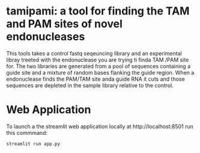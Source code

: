 # tamipami:  a tool for finding the TAM and PAM sites of novel endonucleases

This tools takes a control fastq seqeuncing library and an experimental libray treeted with 
the endonuclease you are trying ti finda TAM /PAM site for.  The two libraries are generated 
from a pool of sequences containing a guide site and a mixture of random bases flanking the 
guide region. When a endonuclease finds the PAM/TAM site anda guide RNA it cuts and those sequences are 
depleted in the sample library relative to the control.


# Web Application 

To launch a the streamlit web application locally at http://localhost:8501 run this commmand:

```{bash}
streamlit run app.py 
```
